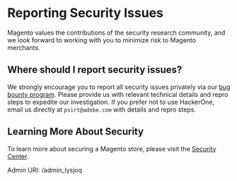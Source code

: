 # Reporting Security Issues

Magento values the contributions of the security research community, and we look forward to working with you to minimize risk to Magento merchants. 

## Where should I report security issues?

We strongly encourage you to report all security issues privately via our [bug bounty program](https://hackerone.com/magento).  Please provide us with relevant technical details and repro steps to expedite our investigation.  If you prefer not to use HackerOne, email us directly at `psirt@adobe.com` with details and repro steps.  

## Learning More About Security
To learn more about securing a Magento store, please visit the [Security Center](https://magento.com/security).

Admin URI: /admin_lysjoq


